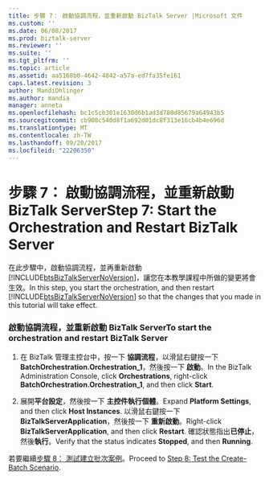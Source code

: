 ```yaml
---
title: 步驟 7： 啟動協調流程，並重新啟動 BizTalk Server |Microsoft 文件
ms.custom: ''
ms.date: 06/08/2017
ms.prod: biztalk-server
ms.reviewer: ''
ms.suite: ''
ms.tgt_pltfrm: ''
ms.topic: article
ms.assetid: aa5168b0-4642-4842-a57a-ed7fa35fe161
caps.latest.revision: 3
author: MandiOhlinger
ms.author: mandia
manager: anneta
ms.openlocfilehash: bc1c5cb301e1630d6b1ad3d780d85679a64943b5
ms.sourcegitcommit: cb908c540d8f1a692d01dc8f313e16cb4b4e696d
ms.translationtype: MT
ms.contentlocale: zh-TW
ms.lasthandoff: 09/20/2017
ms.locfileid: "22206350"
---
```

# <a name="step-7-start-the-orchestration-and-restart-biztalk-server"></a><span data-ttu-id="e6f31-102">步驟 7： 啟動協調流程，並重新啟動 BizTalk Server</span><span class="sxs-lookup"><span data-stu-id="e6f31-102">Step 7: Start the Orchestration and Restart BizTalk Server</span></span>
<span data-ttu-id="e6f31-103">在此步驟中，啟動協調流程，並再重新啟動[!INCLUDE[btsBizTalkServerNoVersion](../../includes/btsbiztalkservernoversion-md.md)]，讓您在本教學課程中所做的變更將會生效。</span><span class="sxs-lookup"><span data-stu-id="e6f31-103">In this step, you start the orchestration, and then restart [!INCLUDE[btsBizTalkServerNoVersion](../../includes/btsbiztalkservernoversion-md.md)] so that the changes that you made in this tutorial will take effect.</span></span>  
  
### <a name="to-start-the-orchestration-and-restart-biztalk-server"></a><span data-ttu-id="e6f31-104">啟動協調流程，並重新啟動 BizTalk Server</span><span class="sxs-lookup"><span data-stu-id="e6f31-104">To start the orchestration and restart BizTalk Server</span></span>  
  
1.  <span data-ttu-id="e6f31-105">在 BizTalk 管理主控台中，按一下 **協調流程**，以滑鼠右鍵按一下**BatchOrchestration.Orchestration_1**，然後按一下 **啟動**。</span><span class="sxs-lookup"><span data-stu-id="e6f31-105">In the BizTalk Administration Console, click **Orchestrations**, right-click **BatchOrchestration.Orchestration_1**, and then click **Start**.</span></span>  
  
2.  <span data-ttu-id="e6f31-106">展開**平台設定**，然後按一下 **主控件執行個體**。</span><span class="sxs-lookup"><span data-stu-id="e6f31-106">Expand **Platform Settings**, and then click **Host Instances**.</span></span> <span data-ttu-id="e6f31-107">以滑鼠右鍵按一下**BizTalkServerApplication**，然後按一下 **重新啟動**。</span><span class="sxs-lookup"><span data-stu-id="e6f31-107">Right-click **BizTalkServerApplication**, and then click **Restart**.</span></span> <span data-ttu-id="e6f31-108">確認狀態指出**已停止**，然後**執行**。</span><span class="sxs-lookup"><span data-stu-id="e6f31-108">Verify that the status indicates **Stopped**, and then **Running**.</span></span>  
  
 <span data-ttu-id="e6f31-109">若要繼續[步驟 8： 測試建立批次案例](../../adapters-and-accelerators/accelerator-hl7/step-8-test-the-create-batch-scenario.md)。</span><span class="sxs-lookup"><span data-stu-id="e6f31-109">Proceed to [Step 8: Test the Create-Batch Scenario](../../adapters-and-accelerators/accelerator-hl7/step-8-test-the-create-batch-scenario.md).</span></span>